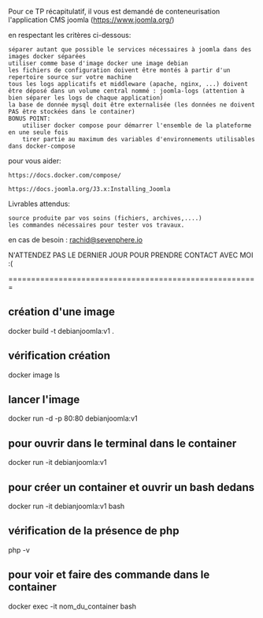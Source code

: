 Pour ce TP récapitulatif, il vous est demandé de conteneurisation l'application CMS joomla (https://www.joomla.org/)

en respectant les critères ci-dessous:

    séparer autant que possible le services nécessaires à joomla dans des images docker séparées
    utiliser comme base d'image docker une image debian
    les fichiers de configuration doivent être montés à partir d'un repertoire source sur votre machine
    tous les logs applicatifs et middleware (apache, nginx, ...) doivent être déposé dans un volume central nommé : joomla-logs (attention à bien séparer les logs de chaque application)
    la base de donnée mysql doit être externalisée (les données ne doivent PAS être stockées dans le container)
    BONUS POINT:
        utiliser docker compose pour démarrer l'ensemble de la plateforme en une seule fois
        tirer partie au maximum des variables d'environnements utilisables dans docker-compose

pour vous aider:

    https://docs.docker.com/compose/
     
    https://docs.joomla.org/J3.x:Installing_Joomla
     

Livrables attendus:

    source produite par vos soins (fichiers, archives,....)
    les commandes nécessaires pour tester vos travaux.

en cas de besoin : rachid@sevenphere.io

N'ATTENDEZ PAS LE DERNIER JOUR POUR PRENDRE CONTACT AVEC MOI :(



=======================================================

## création d'une image
docker build -t debianjoomla:v1 .

## vérification création
docker image ls

## lancer l'image
docker run -d -p 80:80 debianjoomla:v1

## pour ouvrir dans le terminal dans le container
docker run -it debianjoomla:v1

## pour créer un container et ouvrir un bash dedans
docker run -it debianjoomla:v1 bash

## vérification de la présence de php
php -v

## pour voir et faire des commande dans le container
docker exec -it nom_du_container bash
